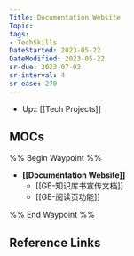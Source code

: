 ```yaml
---
Title: Documentation Website
Topic: 
tags:
- TechSkills 
DateStarted: 2023-05-22
DateModified: 2023-05-22
sr-due: 2023-07-02
sr-interval: 4
sr-ease: 270
---
```

- Up:: [[Tech Projects]]
## MOCs
%% Begin Waypoint %%
- **[[Documentation Website]]**
	- [[GE-知识库书宣传文档]]
	- [[GE-阅读页功能]]

%% End Waypoint %%
## Reference Links